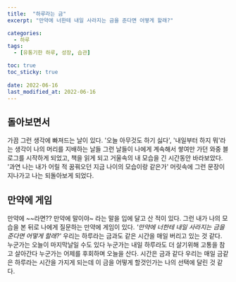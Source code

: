 ```yaml
---
title:  "하루라는 금"
excerpt: "만약에 너한테 내일 사라지는 금을 준다면 어떻게 할래?"

categories:
  - 하루
tags:
  - [유통기한 하루, 성장, 습관]

toc: true
toc_sticky: true
 
date: 2022-06-16
last_modified_at: 2022-06-16
---
```


## 돌아보면서
가끔 그런 생각에 빠져드는 날이 있다. '오늘 아무것도 하기 싫다', '내일부터 하지 뭐'라는 생각이 나의 머리를 지배하는 날들
그런 날들이 나에게 계속해서 쌓여만 가던 와중 블로그를 시작하게 되었고, 책을 읽게 되고 거울속의 내 모습을 긴 시간동안 바라보았다.
'과연 나는 내가 어릴 적 꿈꿔오던 지금 나이의 모습이랑 같은가' 머릿속에 그런 문장이 지나가고 나는 되돌아보게 되었다.

## 만약에 게임
만약에 ~~라면?? 만약에 말이야~ 라는 말을 입에 달고 산 적이 있다. 그런 내가 나의 모습을 본 뒤로 나에게 질문하는 만약에 게임이 있다. *'만약에 너한테 내일 사라지는 금을 준다면 어떻게 할래?'* 우리는 하루라는 금과도 같은 시간을 매일 버리고 있는 것 같다. 누군가는 오늘이 마지막날일 수도 있다 누군가는 내일 하루라도 더 살기위해 고통을 참고 살아간다 누군가는 어제를 후회하며 오늘을 산다. 시간은 금과 같다 우리는 매일 금같은 하루라는 시간을 가지게 되는데 이 금을 어떻게 할것인가는 나의 선택에 달린 것 같다.